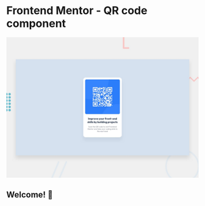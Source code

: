# Frontend Mentor - QR code component

![Design preview for the QR code component coding challenge](./design/preview.jpg)

## Welcome! 👋
